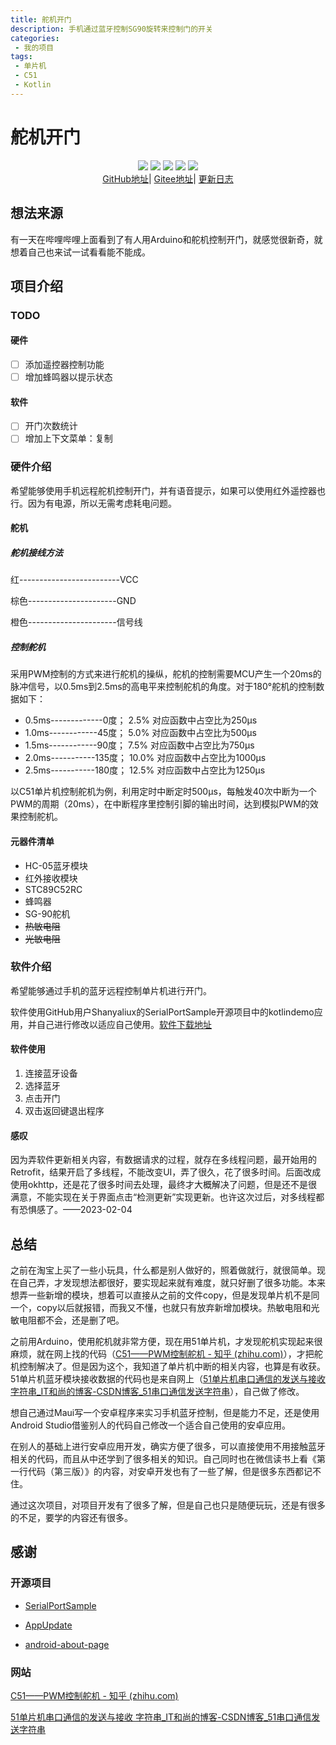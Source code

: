 ```yaml
---
title: 舵机开门
description: 手机通过蓝牙控制SG90旋转来控制门的开关
categories:
 - 我的项目
tags: 
 - 单片机
 - C51
 - Kotlin
---
```




# 舵机开门

<p align="center">
	<img src="https://img.shields.io/badge/language-kotlin-orange.svg"/>
    <img src="https://img.shields.io/badge/language-c-orange.svg"/>
	<img src="https://img.shields.io/github/repo-size/iqdxa/SG90-open-the-door">
	<img src="https://img.shields.io/github/v/release/iqdxa/SG90-open-the-door">
	<img src="https://img.shields.io/github/downloads/iqdxa/SG90-open-the-door/total">
<br>
    <a href="https://github.com/iqdxa/SG90-open-the-door">GitHub地址</a>|
    <a href="https://gitee.com/tfc123/SG90-open-the-door">Gitee地址</a>|
    <a href="https://github.com/iqdxa/SG90-open-the-door/releases">更新日志</a>
</p>


## 想法来源

有一天在哔哩哔哩上面看到了有人用Arduino和舵机控制开门，就感觉很新奇，就想着自己也来试一试看看能不能成。

## 项目介绍

### TODO

#### 硬件

- [ ] 添加遥控器控制功能
- [ ] 增加蜂鸣器以提示状态

#### 软件

- [ ] 开门次数统计
- [ ] 增加上下文菜单：复制

### 硬件介绍

希望能够使用手机远程舵机控制开门，并有语音提示，如果可以使用红外遥控器也行。因为有电源，所以无需考虑耗电问题。

#### 舵机

##### 舵机接线方法

红-------------------------VCC

棕色----------------------GND

橙色----------------------信号线

##### 控制舵机

采用PWM控制的方式来进行舵机的操纵，舵机的控制需要MCU产生一个20ms的脉冲信号，以0.5ms到2.5ms的高电平来控制舵机的角度。对于180°舵机的控制数据如下：

- 0.5ms-------------0度； 2.5% 对应函数中占空比为250μs
- 1.0ms------------45度； 5.0% 对应函数中占空比为500μs
- 1.5ms------------90度； 7.5% 对应函数中占空比为750μs
- 2.0ms-----------135度； 10.0% 对应函数中占空比为1000μs
- 2.5ms-----------180度； 12.5% 对应函数中占空比为1250μs

以C51单片机控制舵机为例，利用定时中断定时500μs，每触发40次中断为一个PWM的周期（20ms），在中断程序里控制引脚的输出时间，达到模拟PWM的效果控制舵机。

#### 元器件清单

- HC-05蓝牙模块
- 红外接收模块
- STC89C52RC
- 蜂鸣器
- SG-90舵机
- ~~热敏电阻~~
- ~~光敏电阻~~

### 软件介绍

希望能够通过手机的蓝牙远程控制单片机进行开门。

软件使用GitHub用户Shanyaliux的SerialPortSample开源项目中的kotlindemo应用，并自己进行修改以适应自己使用。[软件下载地址]((https://github.com/iqdxa/SG90-open-the-door/releases))

#### 软件使用

1. 连接蓝牙设备
2. 选择蓝牙
3. 点击开门
4. 双击返回键退出程序

#### 感叹
​		因为弄软件更新相关内容，有数据请求的过程，就存在多线程问题，最开始用的Retrofit，结果开启了多线程，不能改变UI，弄了很久，花了很多时间。后面改成使用okhttp，还是花了很多时间去处理，最终才大概解决了问题，但是还不是很满意，不能实现在关于界面点击“检测更新”实现更新。也许这次过后，对多线程都有恐惧感了。——2023-02-04

## 总结

​		之前在淘宝上买了一些小玩具，什么都是别人做好的，照着做就行，就很简单。现在自己弄，才发现想法都很好，要实现起来就有难度，就只好删了很多功能。本来想弄一些新增的模块，想着可以直接从之前的文件copy，但是发现单片机不是同一个，copy以后就报错，而我又不懂，也就只有放弃新增加模块。热敏电阻和光敏电阻都不会，还是删了吧。

​		之前用Arduino，使用舵机就非常方便，现在用51单片机，才发现舵机实现起来很麻烦，就在网上找的代码（[C51——PWM控制舵机 - 知乎 (zhihu.com)](https://zhuanlan.zhihu.com/p/491642595)），才把舵机控制解决了。但是因为这个，我知道了单片机中断的相关内容，也算是有收获。51单片机蓝牙模块接收数据的代码也是来自网上（[51单片机串口通信的发送与接收 字符串_IT和尚的博客-CSDN博客_51串口通信发送字符串](https://blog.csdn.net/u013040887/article/details/88377326)），自己做了修改。

​		想自己通过Maui写一个安卓程序来实习手机蓝牙控制，但是能力不足，还是使用Android Studio借鉴别人的代码自己修改一个适合自己使用的安卓应用。

​		在别人的基础上进行安卓应用开发，确实方便了很多，可以直接使用不用接触蓝牙相关的代码，而且从中还学到了很多相关的知识。自己同时也在微信读书上看《第一行代码（第三版）》的内容，对安卓开发也有了一些了解，但是很多东西都记不住。

​		通过这次项目，对项目开发有了很多了解，但是自己也只是随便玩玩，还是有很多的不足，要学的内容还有很多。

## 感谢

### 开源项目

- [SerialPortSample](https://github.com/Shanyaliux/SerialPortSample)

- [AppUpdate](https://github.com/azhon/AppUpdate)

- [android-about-page](https://github.com/medyo/android-about-page)

### 网站

[C51——PWM控制舵机 - 知乎 (zhihu.com)](https://zhuanlan.zhihu.com/p/491642595)

[51单片机串口通信的发送与接收 字符串_IT和尚的博客-CSDN博客_51串口通信发送字符串](https://blog.csdn.net/u013040887/article/details/88377326)
